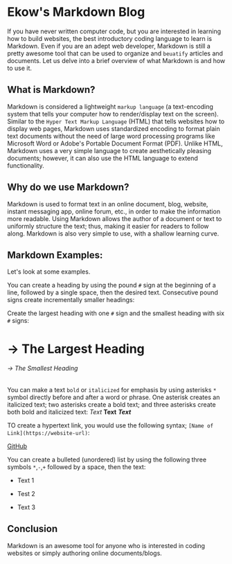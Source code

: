 # Ekow's Markdown Blog

If you have never written computer code, but you are interested in learning how to build websites, the best introductory coding language to learn is Markdown.
Even if you are an adept web developer, Markdown is still a pretty awesome tool that can be used to organize and `beuatify` articles and documents.
Let us delve into a brief overview of what Markdown is and how to use it.

## What is Markdown?

Markdown is considered a lightweight `markup language` (a text-encoding system that tells your computer how to render/display text on the screen).
Similar to the `Hyper Text Markup Language` (HTML) that tells websites how to display web pages, Markdown uses standardized encoding to format plain text 
documents without the need of large word processing programs like Microsoft Word or Adobe's Portable Document Format (PDF). Unlike HTML, Markdown uses a
very simple language to create aesthetically pleasing documents; however, it can also use the HTML language to extend functionality.

## Why do we use Markdown?

Markdown is used to format text in an online document, blog, website, instant messaging app, online forum, etc., in order to make the information more readable.
Using Markdown allows the author of a document or text to uniformly structure the text; thus, making it easier for readers to follow along. Markdown is also very
simple to use, with a shallow learning curve.

## Markdown Examples:
Let's look at some examples. 

You can create a heading by using the pound `#` sign at the beginning of a line, followed by a single space, then the desired text.
Consecutive pound signs create incrementally smaller headings:

Create the largest heading with one `#` sign and the smallest heading with six `#` signs:
# -> The Largest Heading

###### -> The Smallest Heading


You can make a text `bold` or `italicized` for emphasis by using asterisks `*` symbol directly before and after a word or phrase.
One asterisk creates an italicized text; two asterisks create a bold text; and three asterisks create both bold and italicized text:
*Text*
**Text**
***Text***


TO create a hypertext link, you would use the following syntax; `[Name of Link](https://website-url)`:

[GitHub](https://github.com)


You can create a bulleted (unordered) list by using the following three symbols `*`,`-`,`+` followed by a space, then the text:
* Text 1

- Test 2

+ Text 3


## Conclusion

Markdown is an awesome tool for anyone who is interested in coding websites or simply authoring online documents/blogs.
